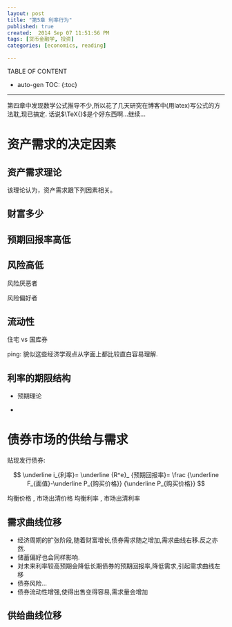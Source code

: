 ```yaml
---
layout: post
title: "第5章 利率行为"
published: true
created:  2014 Sep 07 11:51:56 PM
tags: [货币金融学, 投资]
categories: [economics, reading]

---
```

TABLE OF CONTENT

* auto-gen TOC:
{:toc}

- - -


第四章中发现数学公式推导不少,所以花了几天研究在博客中(用latex)写公式的方法耽,现已搞定.
话说$\TeX{}$是个好东西啊...继续...

# 资产需求的决定因素

## 资产需求理论

该理论认为，资产需求跟下列因素相关。

## 财富多少

## 预期回报率高低

## 风险高低

风险厌恶者

风险偏好者

## 流动性

住宅 vs 国库券

ping: 貌似这些经济学观点从字面上都比较直白容易理解.

## 利率的期限结构
* 预期理论

* 


# 债券市场的供给与需求

贴现发行债券:

$$
\underline i_{利率}=
\underline {R^e}_ {预期回报率}=
\frac {\underline F_{面值}-\underline P_{购买价格}} 
      {\underline P_{购买价格}}
$$


均衡价格 , 市场出清价格
均衡利率 , 市场出清利率

## 需求曲线位移

* 经济周期的扩张阶段,随着财富增长,债券需求随之增加,需求曲线右移.反之亦然.
* 储蓄偏好也会同样影响.
* 对未来利率较高预期会降低长期债券的预期回报率,降低需求,引起需求曲线左移
* 债券风险...
* 债券流动性增强,使得出售变得容易,需求量会增加


## 供给曲线位移







